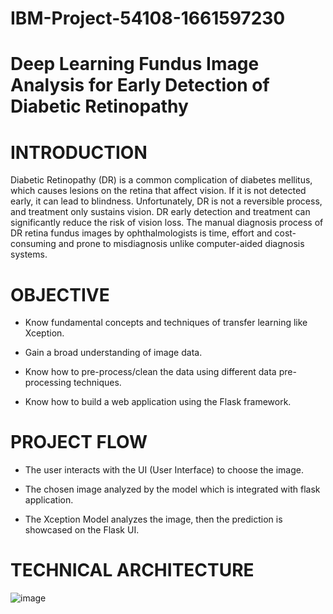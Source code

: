 # IBM-Project-54108-1661597230
# Deep Learning Fundus Image Analysis for Early Detection of Diabetic Retinopathy
# INTRODUCTION
Diabetic Retinopathy (DR) is a common complication of diabetes mellitus, which causes lesions on the retina that affect vision. If it is not detected early, it can lead to blindness. Unfortunately, DR is not a reversible process, and treatment only sustains vision. DR early detection and treatment can significantly reduce the risk of vision loss. The manual diagnosis process of DR retina fundus images by ophthalmologists is time, effort and cost-consuming and prone to misdiagnosis unlike computer-aided diagnosis systems. 
# OBJECTIVE
* Know fundamental concepts and techniques of transfer learning like Xception.

* Gain a broad understanding of image data.

* Know how to pre-process/clean the data using different data pre-processing techniques.

* Know how to build a web application using the Flask framework. 
# PROJECT FLOW
* The user interacts with the UI (User Interface) to choose the image.

* The chosen image analyzed by the model which is integrated with flask application.

* The Xception Model analyzes the image, then the prediction is showcased on the Flask UI.
# TECHNICAL ARCHITECTURE
![image](https://user-images.githubusercontent.com/112764774/190899618-fe0ec57b-7e0f-433c-8dfc-236207dd2566.png)
